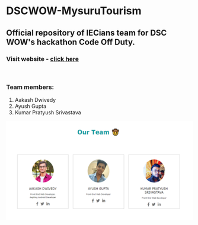 # DSCWOW-MysuruTourism

## Official repository of IECians team for DSC WOW's hackathon Code Off Duty.

### Visit website - [click here](https://dwivedyaakash.github.io/DSCWOW-MysuruTourism/)

<br>

### Team members:
1. Aakash Dwivedy
2. Ayush Gupta
3. Kumar Pratyush Srivastava

<img src="img/team-img.png">
